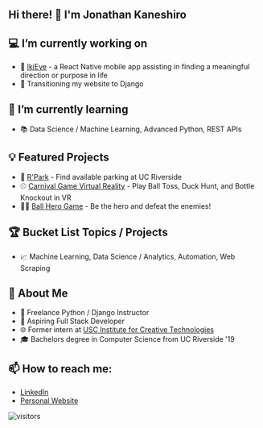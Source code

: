 ## Hi there! 👋 I'm Jonathan Kaneshiro
## :computer: I’m currently working on
* :iphone: [IkiEye](https://github.com/jkane002/Ikieye) - a React Native mobile app assisting in finding a meaningful direction or purpose in life
* :hammer: Transitioning my website to Django
 
 ## 🌱 I’m currently learning
 * :books: Data Science / Machine Learning, Advanced Python, REST APIs 
 
## :bulb: Featured Projects
* :car: [R'Park](https://github.com/jkane002/parkingapp) - Find available parking at UC Riverside
* :baseball: [Carnival Game Virtual Reality](https://github.com/jkane002/CarnivalGamesVR) - Play Ball Toss, Duck Hunt, and Bottle Knockout in VR
* :guardsman: [Ball Hero Game](https://github.com/jkane002/Senior_Design) - Be the hero and defeat the enemies!
 
 ## :trophy: Bucket List Topics / Projects
 * :chart_with_upwards_trend: Machine Learning, Data Science / Analytics, Automation, Web Scraping
 
 ## :bust_in_silhouette: About Me
* :snake:  Freelance Python / Django Instructor
* 💯 Aspiring Full Stack Developer
* :globe_with_meridians:  Former intern at [USC Institute for Creative Technologies](https://vgl.ict.usc.edu/)
* :mortar_board:  Bachelors degree in Computer Science from UC Riverside '19

## 📫 How to reach me:
* [LinkedIn](https://www.linkedin.com/in/jkaneshiro/)
* [Personal Website](https://jkaneshiro.me/)


![visitors](https://visitor-badge.glitch.me/badge?page_id=jkane002.jkane002)
